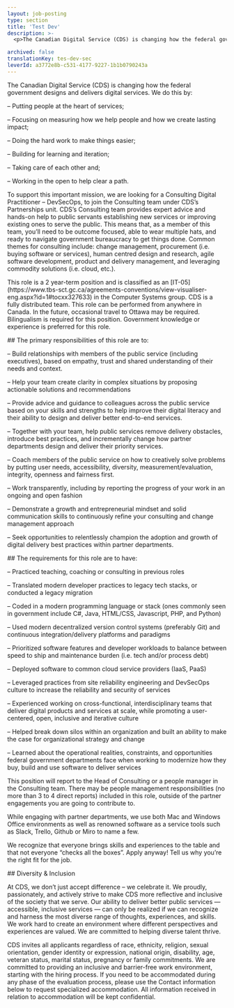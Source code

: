 ```yaml
---
layout: job-posting
type: section
title: 'Test Dev'
description: >-
  <p>The Canadian Digital Service (CDS) is changing how the federal government designs and delivers digital services. We do this by: &#8211; Putting people at the heart of services; &#8211; Focusing on measuring how we help people and how we create lasting impact; &#8211; Doing the hard work to make things easier; &#8211; Building for learning… <a class="read-more" href="https://articles.alpha.canada.ca/cds-snc/job/tes-dev-sec/">Read more<span class="wb-sl"> of Test Dev</span></a></p>

archived: false
translationKey: tes-dev-sec
leverId: a3772e8b-c531-4177-9227-1b1b0790243a
---
```



<p>The Canadian Digital Service (CDS) is changing how the federal government designs and delivers digital services. We do this by:</p>



<p>&#8211; Putting people at the heart of services;</p>



<p>&#8211; Focusing on measuring how we help people and how we create lasting impact;</p>



<p>&#8211; Doing the hard work to make things easier;</p>



<p>&#8211; Building for learning and iteration;</p>



<p>&#8211; Taking care of each other and;</p>



<p>&#8211; Working in the open to help clear a path.</p>



<p>To support this important mission, we are looking for a Consulting Digital Practitioner &#8211; DevSecOps, to join the Consulting team under CDS’s Partnerships unit. CDS’s Consulting team provides expert advice and hands-on help to public servants establishing new services or improving existing ones to serve the public. This means that, as a member of this team, you&#8217;ll need to be outcome focused, able to wear multiple hats, and ready to navigate government bureaucracy to get things done. Common themes for consulting include: change management, procurement (i.e. buying software or services), human centred design and research, agile software development, product and delivery management, and leveraging commodity solutions (i.e. cloud, etc.).</p>



<p>This role is a 2 year-term position and is classified as an [IT-05](https://www.tbs-sct.gc.ca/agreements-conventions/view-visualiser-eng.aspx?id=1#tocxx327633) in the Computer Systems group. CDS is a fully distributed team. This role can be performed from anywhere in Canada. In the future, occasional travel to Ottawa may be required. Bilingualism is required for this position. Government knowledge or experience is preferred for this role.</p>



<p>## The primary responsibilities of this role are to:</p>



<p>&#8211; Build relationships with members of the public service (including executives), based on empathy, trust and shared understanding of their needs and context.</p>



<p>&#8211; Help your team create clarity in complex situations by proposing actionable solutions and recommendations</p>



<p>&#8211; Provide advice and guidance to colleagues across the public service based on your skills and strengths to help improve their digital literacy and their ability to design and deliver better end-to-end services.</p>



<p>&#8211; Together with your team, help public services remove delivery obstacles, introduce best practices, and incrementally change how partner departments design and deliver their priority services.</p>



<p>&#8211; Coach members of the public service on how to creatively solve problems by putting user needs, accessibility, diversity, measurement/evaluation, integrity, openness and fairness first.</p>



<p>&#8211; Work transparently, including by reporting the progress of your work in an ongoing and open fashion</p>



<p>&#8211; Demonstrate a growth and entrepreneurial mindset and solid communication skills to continuously refine your consulting and change management approach</p>



<p>&#8211; Seek opportunities to relentlessly champion the adoption and growth of digital delivery best practices within partner departments.</p>



<p>## The requirements for this role are to have:</p>



<p>&#8211; Practiced teaching, coaching or consulting in previous roles</p>



<p>&#8211; Translated modern developer practices to legacy tech stacks, or conducted a legacy migration</p>



<p>&#8211; Coded in a modern programming language or stack (ones commonly seen in government include C#, Java, HTML/CSS, Javascript, PHP, and Python)</p>



<p>&#8211; Used modern decentralized version control systems (preferably Git) and continuous integration/delivery platforms and paradigms</p>



<p>&#8211; Prioritized software features and developer workloads to balance between speed to ship and maintenance burden (i.e. tech and/or process debt)</p>



<p>&#8211; Deployed software to common cloud service providers (IaaS, PaaS)</p>



<p>&#8211; Leveraged practices from site reliability engineering and DevSecOps culture to increase the reliability and security of services</p>



<p>&#8211; Experienced working on cross-functional, interdisciplinary teams that deliver digital products and services at scale, while promoting a user-centered, open, inclusive and iterative culture</p>



<p>&#8211; Helped break down silos within an organization and built an ability to make the case for organizational strategy and change</p>



<p>&#8211; Learned about the operational realities, constraints, and opportunities federal government departments face when working to modernize how they buy, build and use software to deliver services</p>



<p>This position will report to the Head of Consulting or a people manager in the Consulting team. There may be people management responsibilities (no more than 3 to 4 direct reports) included in this role, outside of the partner engagements you are going to contribute to.</p>



<p>While engaging with partner departments, we use both Mac and Windows Office environments as well as renowned software as a service tools such as Slack, Trello, Github or Miro to name a few.</p>



<p>We recognize that everyone brings skills and experiences to the table and that not everyone “checks all the boxes”. Apply anyway! Tell us why you’re the right fit for the job.</p>



<p>## Diversity &amp; Inclusion</p>



<p>At CDS, we don’t just accept difference &#8211; we celebrate it. We proudly, passionately, and actively strive to make CDS more reflective and inclusive of the society that we serve. Our ability to deliver better public services — accessible, inclusive services — can only be realized if we can recognize and harness the most diverse range of thoughts, experiences, and skills. We work hard to create an environment where different perspectives and experiences are valued. We are committed to helping diverse talent thrive.</p>



<p>CDS invites all applicants regardless of race, ethnicity, religion, sexual orientation, gender identity or expression, national origin, disability, age, veteran status, marital status, pregnancy or family commitments. We are committed to providing an inclusive and barrier-free work environment, starting with the hiring process. If you need to be accommodated during any phase of the evaluation process, please use the Contact information below to request specialized accommodation. All information received in relation to accommodation will be kept confidential.</p>

